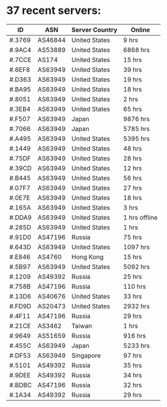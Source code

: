# 37 recent servers:

| ID | ASN | Server Country | Online |
| ------ | ------ | ------ | ------ |
| #.3769 | AS46844 | United States | 9 hrs |
| #.9AC4 | AS53889 | United States | 6868 hrs |
| #.7CCE | AS174 | United States | 15 hrs |
| #.6EF8 | AS63949 | United States | 39 hrs |
| #.D363 | AS63949 | United States | 19 hrs |
| #.BA95 | AS63949 | United States | 18 hrs |
| #.8051 | AS63949 | United States | 2 hrs |
| #.3EB4 | AS63949 | United States | 65 hrs |
| #.F507 | AS63949 | Japan | 9876 hrs |
| #.7066 | AS63949 | Japan | 5785 hrs |
| #.A495 | AS63949 | United States | 5395 hrs |
| #.1449 | AS63949 | United States | 48 hrs |
| #.75DF | AS63949 | United States | 28 hrs |
| #.39CD | AS63949 | United States | 12 hrs |
| #.B445 | AS63949 | United States | 56 hrs |
| #.07F7 | AS63949 | United States | 27 hrs |
| #.0E7E | AS63949 | United States | 18 hrs |
| #.165A | AS63949 | United States | 3 hrs |
| #.DDA9 | AS63949 | United States | 1 hrs offline |
| #.285D | AS63949 | United States | 1 hrs |
| #.91D0 | AS47196 | Russia | 75 hrs |
| #.643D | AS63949 | United States | 1097 hrs |
| #.E846 | AS4760 | Hong Kong | 15 hrs |
| #.5B97 | AS63949 | United States | 5092 hrs |
| #.1209 | AS49392 | Russia | 25 hrs |
| #.758B | AS47196 | Russia | 110 hrs |
| #.13D6 | AS40676 | United States | 33 hrs |
| #.FD9D | AS20473 | United States | 2932 hrs |
| #.4F11 | AS47196 | Russia | 29 hrs |
| #.21CE | AS3462 | Taiwan | 1 hrs |
| #.9649 | AS51659 | Russia | 916 hrs |
| #.455C | AS63949 | Japan | 5233 hrs |
| #.DF53 | AS63949 | Singapore | 97 hrs |
| #.5101 | AS49392 | Russia | 35 hrs |
| #.9DEE | AS49392 | Russia | 34 hrs |
| #.BDBC | AS47196 | Russia | 32 hrs |
| #.1A34 | AS49392 | Russia | 29 hrs |

